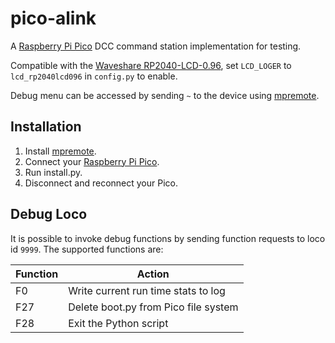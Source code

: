 # pico-alink

A [Raspberry Pi Pico](https://www.raspberrypi.com/products/raspberry-pi-pico/) DCC command station implementation for testing.

Compatible with the [Waveshare RP2040-LCD-0.96](https://www.waveshare.com/wiki/RP2040-LCD-0.96), set `LCD_LOGER` to `lcd_rp2040lcd096` in `config.py` to enable.

Debug menu can be accessed by sending `~` to the device using [mpremote](https://docs.micropython.org/en/latest/reference/mpremote.html).

## Installation

1. Install [mpremote](https://docs.micropython.org/en/latest/reference/mpremote.html).
2. Connect your [Raspberry Pi Pico](https://www.raspberrypi.com/products/raspberry-pi-pico/).
3. Run install.py.
4. Disconnect and reconnect your Pico.

## Debug Loco

It is possible to invoke debug functions by sending function requests to loco id `9999`. The supported functions are:

|Function|Action|
|---|---|
| F0 | Write current run time stats to log |
| F27 | Delete boot.py from Pico file system |
| F28 | Exit the Python script |